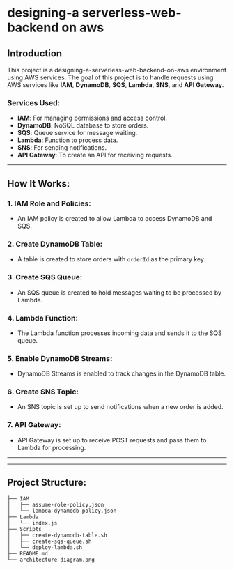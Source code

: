 
# designing-a serverless-web-backend on aws

## Introduction

This project is a designing-a-serverless-web-backend-on-aws environment using AWS services. The goal of this project is to handle requests using AWS services like **IAM**, **DynamoDB**, **SQS**, **Lambda**, **SNS**, and **API Gateway**.

### Services Used:
- **IAM**: For managing permissions and access control.
- **DynamoDB**: NoSQL database to store orders.
- **SQS**: Queue service for message waiting.
- **Lambda**: Function to process data.
- **SNS**: For sending notifications.
- **API Gateway**: To create an API for receiving requests.

---

## How It Works:

### 1. **IAM Role and Policies**:
- An IAM policy is created to allow Lambda to access DynamoDB and SQS.

### 2. **Create DynamoDB Table**:
- A table is created to store orders with `orderId` as the primary key.

### 3. **Create SQS Queue**:
- An SQS queue is created to hold messages waiting to be processed by Lambda.

### 4. **Lambda Function**:
- The Lambda function processes incoming data and sends it to the SQS queue.

### 5. **Enable DynamoDB Streams**:
- DynamoDB Streams is enabled to track changes in the DynamoDB table.

### 6. **Create SNS Topic**:
- An SNS topic is set up to send notifications when a new order is added.

### 7. **API Gateway**:
- API Gateway is set up to receive POST requests and pass them to Lambda for processing.

---


---

## Project Structure:

```
├── IAM
│   ├── assume-role-policy.json
│   └── lambda-dynamodb-policy.json
├── Lambda
│   └── index.js
├── Scripts
│   ├── create-dynamodb-table.sh
│   ├── create-sqs-queue.sh
│   └── deploy-lambda.sh
├── README.md
└── architecture-diagram.png
```



